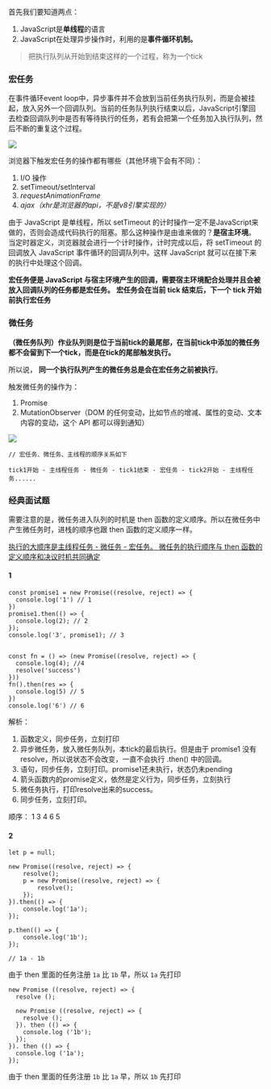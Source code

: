 首先我们要知道两点：

1. JavaScript是**单线程**的语言
2. JavaScript在处理异步操作时，利用的是**事件循环机制。**


> 把执行队列从开始到结束这样的一个过程，称为一个tick

### **宏任务**

在事件循环event loop中，异步事件并不会放到当前任务执行队列，而是会被挂起，放入另外一个回调队列。当前的任务队列执行结束以后，JavaScript引擎回去检查回调队列中是否有等待执行的任务，若有会把第一个任务加入执行队列，然后不断的重复这个过程。

![](宏任务.png)

浏览器下触发宏任务的操作都有哪些（其他环境下会有不同）：

1. I/O 操作
2. setTimeout/setInterval
3. *requestAnimationFrame* 
4. *ajax（xhr是浏览器的api，不是v8引擎实现的）*

​由于 JavaScript 是单线程，所以 setTimeout 的计时操作一定不是JavaScript来做的，否则会造成代码执行的阻塞。那么这种操作是由谁来做的？**是宿主环境**。
当定时器定义，浏览器就会进行一个计时操作，计时完成以后，将 setTimeout 的回调放入 JavaScript 事件循环的回调队列中。这样 JavaScript 就可以在接下来的执行中处理这个回调。

**宏任务便是 JavaScript 与宿主环境产生的回调，需要宿主环境配合处理并且会被放入回调队列的任务都是宏任务。**
**宏任务会在当前 tick 结束后，下一个 tick 开始前执行宏任务**

### **微任务**

**（微任务队列）作业队列则是位于当前tick的最尾部，在当前tick中添加的微任务都不会留到下一个tick，而是在tick的尾部触发执行。**  

所以说， **同一个执行队列产生的微任务总是会在宏任务之前被执行**。

触发微任务的操作为：

1. Promise
2. MutationObserver（DOM 的任何变动，比如节点的增减、属性的变动、文本内容的变动，这个 API 都可以得到通知）

![](微任务.png)


```
// 宏任务、微任务、主线程的顺序关系如下

tick1开始 - 主线程任务 - 微任务 - tick1结束 - 宏任务 - tick2开始 - 主线程任务......
```



### **经典面试题**

需要注意的是，微任务进入队列的时机是 then 函数的定义顺序。所以在微任务中产生微任务时，进栈的顺序也跟 then 函数的定义顺序一样。

<u>执行的大顺序是主线程任务 - 微任务 - 宏任务。
微任务的执行顺序与 then 函数的定义顺序和决议时机共同确定</u>


#### 1

```
const promise1 = new Promise((resolve, reject) => {
  console.log('1') // 1
})
promise1.then(() => {
  console.log(2); // 2
});
console.log('3', promise1); // 3


const fn = () => (new Promise((resolve, reject) => {
  console.log(4); //4
  resolve('success')
}))
fn().then(res => {
  console.log(5) // 5
})
console.log('6') // 6
```

解析：

1. 函数定义，同步任务，立刻打印
2. 异步微任务，放入微任务队列，本tick的最后执行。但是由于 promise1 没有resolve，所以说状态不会改变，一直不会执行 .then() 中的回调。
3. 语句，同步任务，立刻打印。promise1还未执行，状态仍未pending
4. 箭头函数内的promise定义，依然是定义行为，同步任务，立刻执行
5. 微任务执行，打印resolve出来的success。
6. 同步任务，立刻打印。

顺序： 1 3 4 6  5


#### 2

```
let p = null;

new Promise((resolve, reject) => {
    resolve();
	p = new Promise((resolve, reject) => {
	    resolve();
	});
}).then(() => {
    console.log('1a');
});

p.then(() => {
    console.log('1b');
});

// 1a - 1b
```

由于 then 里面的任务注册 `1a`  比 `1b`  早，所以 `1a` 先打印


```
new Promise ((resolve, reject) => {
  resolve ();

  new Promise ((resolve, reject) => {
    resolve ();
  }). then (() => {
    console.log ('1b');
  });
}). then (() => {
  console.log ('1a');
});
```

由于 then 里面的任务注册 `1b`  比 `1a`  早，所以 `1b` 先打印


